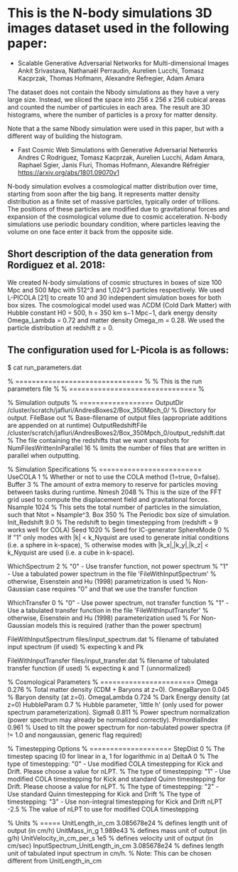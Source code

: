 
# This is the N-body simulations 3D images dataset used in the following paper:

* Scalable Generative Adversarial Networks for Multi-dimensional Images
Ankit Srivastava, Nathanaël Perraudin, Aurelien Lucchi, Tomasz Kacprzak, Thomas Hofmann, Alexandre Refregier, Adam Amara

The dataset does not contain the Nbody simulations as they have a very large size. Instead, we sliced the space into 256 x 256 x 256 cubical areas and counted the number of particules in each area. The result are 3D histograms, where the number of particles is a proxy for matter density.

Note that a the same Nbody simulation were used in this paper, but with a different way of building the histogram.
* Fast Cosmic Web Simulations with Generative Adversarial Networks
Andres C Rodriguez, Tomasz Kacprzak, Aurelien Lucchi, Adam Amara, Raphael Sgier, Janis Fluri, Thomas Hofmann, Alexandre Réfrégier
https://arxiv.org/abs/1801.09070v1


N-body simulation evolves a cosmological matter distribution over time, starting from soon after the big bang.
It represents matter density distribution as a finite set of massive particles, typically order of trillions.
The positions of these particles are modified due to gravitational forces and expansion of the cosmological volume due to cosmic acceleration.
N-body simulations use periodic boundary condition, where particles leaving the volume on one face enter it back from the opposite side.

## Short description of the data generation from Rordiguez et al. 2018:

We created N-body simulations of cosmic structures in boxes of size 100 Mpc and 500 Mpc with 512^3 and 1,024^3 particles respectively.
We used L-PICOLA [21] to create 10 and 30 independent simulation boxes for both box sizes.
The cosmological model used was ΛCDM (Cold Dark Matter) with Hubble constant H0 = 500, h = 350 km s−1 Mpc−1,
dark energy density Omega_Lambda = 0.72 and matter density Omega_m = 0.28.
We used the particle distribution at redshift z = 0.

## The configuration used for L-Picola is as follows:

$ cat run_parameters.dat

% =============================== %
% This is the run parameters file %
% =============================== %

% Simulation outputs
% ==================
OutputDir                   /cluster/scratch/jafluri/AndresBoxes2/Box_350Mpch_0/                     % Directory for output.
FileBase                    out                             % Base-filename of output files (appropriate additions are appended on at runtime)
OutputRedshiftFile          /cluster/scratch/jafluri/AndresBoxes2/Box_350Mpch_0/output_redshift.dat           % The file containing the redshifts that we want snapshots for
NumFilesWrittenInParallel   16                                   % limits the number of files that are written in parallel when outputting.

% Simulation Specifications
% =========================
UseCOLA          1           % Whether or not to use the COLA method (1=true, 0=false).
Buffer           3           % The amount of extra memory to reserve for particles moving between tasks during runtime.
Nmesh            2048         % This is the size of the FFT grid used to compute the displacement field and gravitational forces.
Nsample          1024        % This sets the total number of particles in the simulation, such that Ntot = Nsample^3.
Box              350      % The Periodic box size of simulation.
Init_Redshift    9.0         % The redshift to begin timestepping from (redshift = 9 works well for COLA)
Seed             1020        % Seed for IC-generator
SphereMode       0           % If "1" only modes with |k| < k_Nyquist are used to generate initial conditions (i.e. a sphere in k-space),
                             % otherwise modes with |k_x|,|k_y|,|k_z| < k_Nyquist are used (i.e. a cube in k-space).

WhichSpectrum    2           % "0" - Use transfer function, not power spectrum
                             % "1" - Use a tabulated power spectrum in the file 'FileWithInputSpectrum'
                             % otherwise, Eisenstein and Hu (1998) parametrization is used
                             % Non-Gaussian case requires "0" and that we use the transfer function

WhichTransfer    0           % "0" - Use power spectrum, not transfer function
                             % "1" - Use a tabulated transfer function in the file 'FileWithInputTransfer'
                             % otherwise, Eisenstein and Hu (1998) parameterization used
                             % For Non-Gaussian models this is required (rather than the power spectrum)

FileWithInputSpectrum  files/input_spectrum.dat    % filename of tabulated input spectrum (if used)
                                                   % expecting k and Pk

FileWithInputTransfer  files/input_transfer.dat    % filename of tabulated transfer function (if used)
                                                   % expecting k and T (unnormalized)

% Cosmological Parameters
% =======================
Omega            0.276        % Total matter density (CDM + Baryons at z=0).
OmegaBaryon      0.045        % Baryon density (at z=0).
OmegaLambda      0.724        % Dark Energy density (at z=0)
HubbleParam      0.7         % Hubble parameter, 'little h' (only used for power spectrum parameterization).
Sigma8           0.811        % Power spectrum normalization (power spectrum may already be normalized correctly).
PrimordialIndex  0.961        % Used to tilt the power spectrum for non-tabulated power spectra (if != 1.0 and nongaussian, generic flag required)

% Timestepping Options
% ====================
StepDist         0           % The timestep spacing (0 for linear in a, 1 for logarithmic in a)
DeltaA           0           % The type of timestepping: "0" - Use modified COLA timestepping for Kick and Drift. Please choose a value for nLPT.
                             % The type of timestepping: "1" - Use modified COLA timestepping for Kick and standard Quinn timestepping for Drift. Please choose a value for nLPT.
                             % The type of timestepping: "2" - Use standard Quinn timestepping for Kick and Drift
                             % The type of timestepping: "3" - Use non-integral timestepping for Kick and Drift
nLPT             -2.5        % The value of nLPT to use for modified COLA timestepping


% Units
% =====
UnitLength_in_cm                3.085678e24       % defines length unit of output (in cm/h)
UnitMass_in_g                   1.989e43          % defines mass unit of output (in g/h)
UnitVelocity_in_cm_per_s        1e5               % defines velocity unit of output (in cm/sec)
InputSpectrum_UnitLength_in_cm  3.085678e24       % defines length unit of tabulated input spectrum in cm/h.
                                                  % Note: This can be chosen different from UnitLength_in_cm